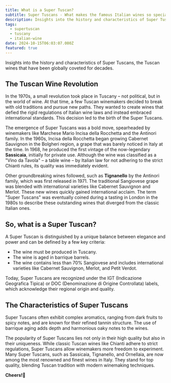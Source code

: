```yaml
---
title: What is a Super Tuscan?
subtitle: Super Tuscans - What makes the famous Italian wines so special?
description: Insights into the history and characteristics of Super Tuscans, the Tuscan wines that have been globally coveted for decades.
tags:
  - supertuscan
  - tuscany
  - italian-wine
date: 2024-10-15T06:03:07.000Z
featured: true
---
```


Insights into the history and characteristics of Super Tuscans, the Tuscan wines that have been globally coveted for decades.

## **The Tuscan Wine Revolution**

In the 1970s, a small revolution took place in Tuscany – not political, but in the world of wine. At that time, a few Tuscan winemakers decided to break with old traditions and pursue new paths. They wanted to create wines that defied the rigid regulations of Italian wine laws and instead embraced international standards. This decision led to the birth of the Super Tuscans.

The emergence of Super Tuscans was a bold move, spearheaded by winemakers like Marchese Mario Incisa della Rocchetta and the Antinori family. In the 1960s, Incisa della Rocchetta began growing Cabernet Sauvignon in the Bolgheri region, a grape that was barely noticed in Italy at the time. In 1968, he produced the first vintage of the now-legendary **Sassicaia**, initially for private use. Although the wine was classified as a "Vino da Tavola" – a table wine – by Italian law for not adhering to the strict Chianti rules, its quality was immediately evident.

Other groundbreaking wines followed, such as **Tignanello** by the Antinori family, which was first released in 1971. The traditional Sangiovese grape was blended with international varieties like Cabernet Sauvignon and Merlot. These new wines quickly gained international acclaim. The term "Super Tuscans" was eventually coined during a tasting in London in the 1980s to describe these outstanding wines that diverged from the classic Italian ones.

## So, what is a Super Tuscan?

A Super Tuscan is distinguished by a unique balance between elegance and power and can be defined by a few key criteria:

- The wine must be produced in Tuscany.
- The wine is aged in barrique barrels.
- The wine contains less than 70% Sangiovese and includes international varieties like Cabernet Sauvignon, Merlot, and Petit Verdot.

Today, Super Tuscans are recognized under the IGT (Indicazione Geografica Tipica) or DOC (Denominazione di Origine Controllata) labels, which acknowledge their regional origin and quality.

## **The Characteristics of Super Tuscans**

Super Tuscans often exhibit complex aromatics, ranging from dark fruits to spicy notes, and are known for their refined tannin structure. The use of barrique aging adds depth and harmonious oaky notes to the wines.

The popularity of Super Tuscans lies not only in their high quality but also in their uniqueness. While classic Tuscan wines like Chianti adhere to strict regulations, Super Tuscans allow winemakers more freedom to experiment. Many Super Tuscans, such as Sassicaia, Tignanello, and Ornellaia, are now among the most renowned and finest wines in Italy. They stand for top quality, blending Tuscan tradition with modern winemaking techniques.

**Cheers!🍷**
